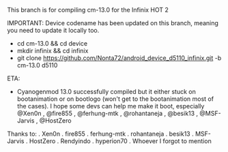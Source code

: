 This branch is for compiling cm-13.0 for the Infinix HOT 2

IMPORTANT:
Device codename has been updated on this branch, meaning you need to update it locally too.

- cd cm-13.0 && cd device
- mkdir infinix && cd infinix
- git clone https://github.com/Nonta72/android_device_d5110_infinix.git -b cm-13.0 d5110

ETA:
- Cyanogenmod 13.0 successfully compiled but it either stuck on bootanimation or on bootlogo (won't get to the bootanimation most of the cases). I hope some devs can help me make it boot, especially @Xen0n , @fire855 , @ferhung-mtk , @rohantaneja , @besik13 , @MSF-Jarvis , @HostZero
 
Thanks to:
. Xen0n
. fire855
. ferhung-mtk
. rohantaneja
. besik13
. MSF-Jarvis
. HostZero
. Rendyindo
. hyperion70
. Whoever I forgot to mention
